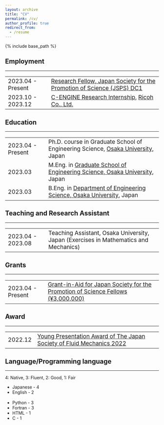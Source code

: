```yaml
---
layout: archive
title: "CV"
permalink: /cv/
author_profile: true
redirect_from:
  - /resume
---
```


{% include base_path %}

## Employment
----
<table style="border:none;font-size: 14pt;cellspacing=0">
    <tr style="border:none;">
        <td style="border:none;">2023.04 - Present</td><td style="border:none;"><a href="https://www.jsps.go.jp/english/e-pd/">Research Fellow, Japan Society for the Promotion of Science (JSPS) DC1</a></td>
    </tr>
    <tr style="border:none;">
        <td style="border:none;">2023.10 - 2023.12</td><td style="border:none;"><a href="https://www.c-engine.org/en_students/">C-ENGINE Research Internship</a>, <a href="https://www.ricoh.com/">Ricoh Co., Ltd.</a></td>
    </tr>
</table>

## Education
----
<table style="border:none;font-size: 14pt;cellspacing=0">
    <tr style="border:none;">
        <td style="border:none;">2023.04 - Present</td><td style="border:none;">Ph.D. course in Graduate School of Engineering Science, <a href="https://www.es.osaka-u.ac.jp/en/">Osaka University</a>, Japan</td>
    </tr>
    <tr style="border:none;">
        <td style="border:none;">2023.03</td><td style="border:none;">M.Eng. in <a href="https://www.es.osaka-u.ac.jp/en/">Graduate School of Engineering Science, Osaka University</a>, Japan</td>
    </tr>
    <tr style="border:none;">
        <td style="border:none;">2023.03</td><td style="border:none;">B.Eng. in <a href="https://www.es.osaka-u.ac.jp/en/">Department of Engineering Science, Osaka University</a>, Japan</td>
    </tr>
</table>

## Teaching and Research Assistant
----
<table style="border:none;font-size: 14pt;cellspacing=0">
    <tr style="border:none;">
        <td style="border:none;">2023.04 - 2023.08</td><td style="border:none;">Teaching Assistant, Osaka University, Japan (Exercises in Mathematics and Mechanics)</td>
    </tr>
</table>

## Grants
----
<table style="border:none;font-size: 14pt;cellspacing=0">
    <tr style="border:none;">
        <td style="border:none;">2023.04 - Present</td><td style="border:none;"><a href="https://kaken.nii.ac.jp/grant/KAKENHI-PROJECT-23KJ1528/">Grant-in-Aid for Japan Society for the Promotion of Science Fellows (¥3,000,000)</a></td>
    </tr>
</table>

## Award
----
<table style="border:none;font-size: 14pt;cellspacing=0">
    <tr style="border:none;">
        <td style="border:none;">2022.12</td><td style="border:none;"><a href="https://www.nagare.or.jp/prize/6403/6802.html">Young Presentation Award of The Japan Society of Fluid Mechanics 2022</a></td>
    </tr>
</table>

## Language/Programming language
----
4: Native, 3: Fluent, 2: Good, 1: Fair

<p><ul style="margin-top: 0;margin-bottom: 0">
<li>Japanese - 4</li>
<li>English - 2</li>
</ul>
<br>
<ul style="margin-top: 0;margin-bottom: 0">
<li>Python - 3</li>
<li>Fortran - 3</li>
<li>HTML - 1</li>
<li>C - 1</li>
</ul>
</p>
<!-- <tr style="border:none;">
    <td style="border:none;">2023.04 - Present</td><td style="border:none;"><a href="https://www.isas.jaxa.jp/en/researchers/inter-university/">Inter-University Research System Researcher, JAXA Institute of Space and Astronautical Science</a></td>
</tr> -->